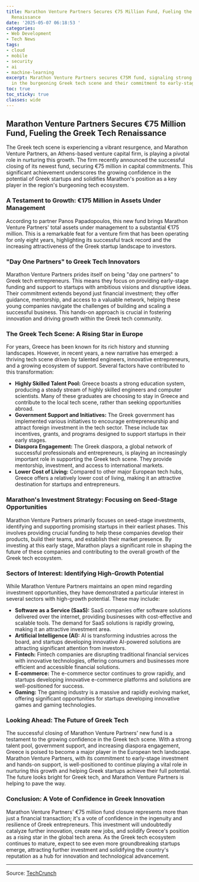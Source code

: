 ```yaml
---
title: Marathon Venture Partners Secures €75 Million Fund, Fueling the Greek Tech
  Renaissance
date: '2025-05-07 06:18:53 '
categories:
- Web Development
- Tech News
tags:
- cloud
- mobile
- security
- ai
- machine-learning
excerpt: Marathon Venture Partners secures €75M fund, signaling strong confidence
  in the burgeoning Greek tech scene and their commitment to early-stage startups.
toc: true
toc_sticky: true
classes: wide
---
```


## Marathon Venture Partners Secures €75 Million Fund, Fueling the Greek Tech Renaissance

The Greek tech scene is experiencing a vibrant resurgence, and Marathon Venture Partners, an Athens-based venture capital firm, is playing a pivotal role in nurturing this growth. The firm recently announced the successful closing of its newest fund, securing €75 million in capital commitments. This significant achievement underscores the growing confidence in the potential of Greek startups and solidifies Marathon's position as a key player in the region's burgeoning tech ecosystem.

### A Testament to Growth: €175 Million in Assets Under Management

According to partner Panos Papadopoulos, this new fund brings Marathon Venture Partners' total assets under management to a substantial €175 million. This is a remarkable feat for a venture firm that has been operating for only eight years, highlighting its successful track record and the increasing attractiveness of the Greek startup landscape to investors.

### "Day One Partners" to Greek Tech Innovators

Marathon Venture Partners prides itself on being "day one partners" to Greek tech entrepreneurs. This means they focus on providing early-stage funding and support to startups with ambitious visions and disruptive ideas. Their commitment extends beyond just financial investment; they offer guidance, mentorship, and access to a valuable network, helping these young companies navigate the challenges of building and scaling a successful business. This hands-on approach is crucial in fostering innovation and driving growth within the Greek tech community.

### The Greek Tech Scene: A Rising Star in Europe

For years, Greece has been known for its rich history and stunning landscapes. However, in recent years, a new narrative has emerged: a thriving tech scene driven by talented engineers, innovative entrepreneurs, and a growing ecosystem of support. Several factors have contributed to this transformation:

*   **Highly Skilled Talent Pool:** Greece boasts a strong education system, producing a steady stream of highly skilled engineers and computer scientists. Many of these graduates are choosing to stay in Greece and contribute to the local tech scene, rather than seeking opportunities abroad.
*   **Government Support and Initiatives:** The Greek government has implemented various initiatives to encourage entrepreneurship and attract foreign investment in the tech sector. These include tax incentives, grants, and programs designed to support startups in their early stages.
*   **Diaspora Engagement:** The Greek diaspora, a global network of successful professionals and entrepreneurs, is playing an increasingly important role in supporting the Greek tech scene. They provide mentorship, investment, and access to international markets.
*   **Lower Cost of Living:** Compared to other major European tech hubs, Greece offers a relatively lower cost of living, making it an attractive destination for startups and entrepreneurs.

### Marathon's Investment Strategy: Focusing on Seed-Stage Opportunities

Marathon Venture Partners primarily focuses on seed-stage investments, identifying and supporting promising startups in their earliest phases. This involves providing crucial funding to help these companies develop their products, build their teams, and establish their market presence. By investing at this early stage, Marathon plays a significant role in shaping the future of these companies and contributing to the overall growth of the Greek tech ecosystem.

### Sectors of Interest: Identifying High-Growth Potential

While Marathon Venture Partners maintains an open mind regarding investment opportunities, they have demonstrated a particular interest in several sectors with high-growth potential. These may include:

*   **Software as a Service (SaaS):** SaaS companies offer software solutions delivered over the internet, providing businesses with cost-effective and scalable tools. The demand for SaaS solutions is rapidly growing, making it an attractive investment area.
*   **Artificial Intelligence (AI):** AI is transforming industries across the board, and startups developing innovative AI-powered solutions are attracting significant attention from investors.
*   **Fintech:** Fintech companies are disrupting traditional financial services with innovative technologies, offering consumers and businesses more efficient and accessible financial solutions.
*   **E-commerce:** The e-commerce sector continues to grow rapidly, and startups developing innovative e-commerce platforms and solutions are well-positioned for success.
*   **Gaming:** The gaming industry is a massive and rapidly evolving market, offering significant opportunities for startups developing innovative games and gaming technologies.

### Looking Ahead: The Future of Greek Tech

The successful closing of Marathon Venture Partners' new fund is a testament to the growing confidence in the Greek tech scene. With a strong talent pool, government support, and increasing diaspora engagement, Greece is poised to become a major player in the European tech landscape. Marathon Venture Partners, with its commitment to early-stage investment and hands-on support, is well-positioned to continue playing a vital role in nurturing this growth and helping Greek startups achieve their full potential. The future looks bright for Greek tech, and Marathon Venture Partners is helping to pave the way.

### Conclusion: A Vote of Confidence in Greek Innovation

Marathon Venture Partners' €75 million fund closure represents more than just a financial transaction; it's a vote of confidence in the ingenuity and resilience of Greek entrepreneurs. This investment will undoubtedly catalyze further innovation, create new jobs, and solidify Greece's position as a rising star in the global tech arena. As the Greek tech ecosystem continues to mature, expect to see even more groundbreaking startups emerge, attracting further investment and solidifying the country's reputation as a hub for innovation and technological advancement.

---

Source: [TechCrunch](https://techcrunch.com/2025/05/06/amid-greek-tech-boom-a-prominent-seed-stage-firm-locks-down-e75-million/)
